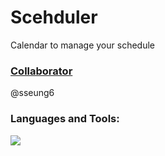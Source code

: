 # Scehduler
Calendar to manage your schedule

### [Collaborator](#collaborator)
@sseung6

### Languages and Tools:
 <img src="https://img.shields.io/badge/Kotlin-7F52FF?style=for-the-badge&logo=Kotlin&logoColor=white">

